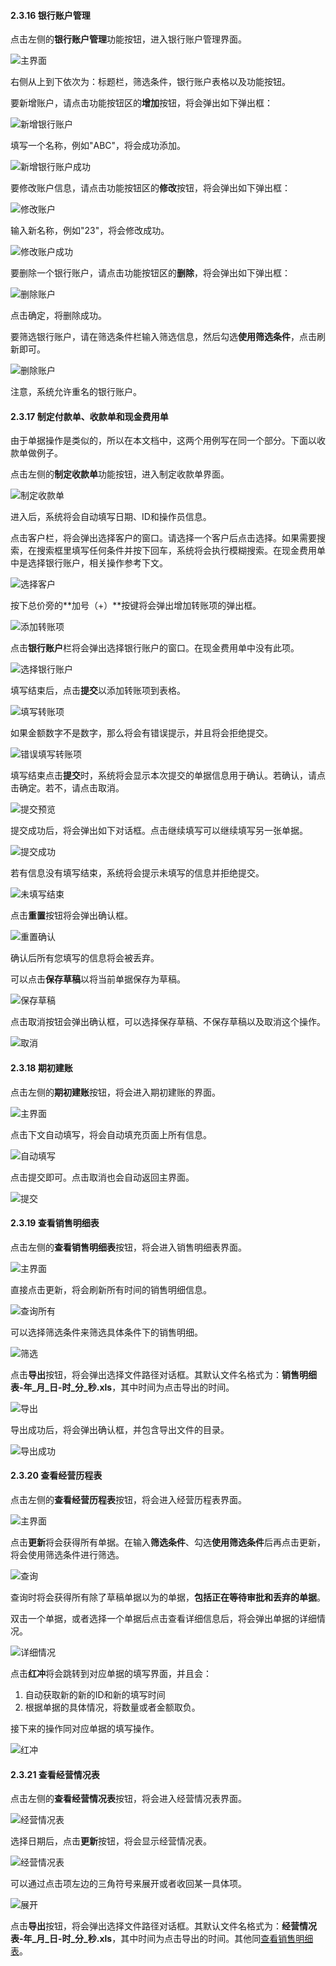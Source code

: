 #### 2.3.16 银行账户管理

点击左侧的**银行账户管理**功能按钮，进入银行账户管理界面。

![主界面](/img/银行管理/主界面.png)

右侧从上到下依次为：标题栏，筛选条件，银行账户表格以及功能按钮。

要新增账户，请点击功能按钮区的**增加**按钮，将会弹出如下弹出框：

![新增银行账户](/img/银行管理/新增银行账户.png)

填写一个名称，例如"ABC"，将会成功添加。

![新增银行账户成功](/img/银行管理/成功.png)

要修改账户信息，请点击功能按钮区的**修改**按钮，将会弹出如下弹出框：

![修改账户](/img/银行管理/修改账户.png)

输入新名称，例如"23"，将会修改成功。

![修改账户成功](/img/银行管理/修改账户成功.png)

要删除一个银行账户，请点击功能按钮区的**删除**，将会弹出如下弹出框：

![删除账户](/img/银行管理/删除银行账户.png)

点击确定，将删除成功。

要筛选银行账户，请在筛选条件栏输入筛选信息，然后勾选**使用筛选条件**，点击刷新即可。

![删除账户](/img/银行管理/筛选.png)

注意，系统允许重名的银行账户。

#### 2.3.17 制定付款单、收款单和现金费用单

由于单据操作是类似的，所以在本文档中，这两个用例写在同一个部分。下面以收款单做例子。

点击左侧的**制定收款单**功能按钮，进入制定收款单界面。

![制定收款单](/img/收款单/主界面.png)

进入后，系统将会自动填写日期、ID和操作员信息。

点击客户栏，将会弹出选择客户的窗口。请选择一个客户后点击选择。如果需要搜索，在搜索框里填写任何条件并按下回车，系统将会执行模糊搜索。在现金费用单中是选择银行账户，相关操作参考下文。

![选择客户](/img/收款单/选择客户.png)

按下总价旁的**加号（+）**按键将会弹出增加转账项的弹出框。

![添加转账项](/img/收款单/添加转账项.png)

点击**银行账户**栏将会弹出选择银行账户的窗口。在现金费用单中没有此项。

![选择银行账户](/img/收款单/选择银行账户.png)

填写结束后，点击**提交**以添加转账项到表格。

![填写转账项](/img/收款单/填写转账项.png)

如果金额数字不是数字，那么将会有错误提示，并且将会拒绝提交。

![错误填写转账项](/img/收款单/错误填写转账项.png)

填写结束点击**提交**时，系统将会显示本次提交的单据信息用于确认。若确认，请点击确定。若不，请点击取消。

![提交预览](/img/收款单/提交预览.png)

提交成功后，将会弹出如下对话框。点击继续填写可以继续填写另一张单据。

![提交成功](/img/收款单/提交成功.png)

若有信息没有填写结束，系统将会提示未填写的信息并拒绝提交。

![未填写结束](/img/收款单/未填写结束.png)

点击**重置**按钮将会弹出确认框。

![重置确认](/img/收款单/重置确认.png)

确认后所有您填写的信息将会被丢弃。

可以点击**保存草稿**以将当前单据保存为草稿。

![保存草稿](/img/收款单/保存草稿.png)

点击取消按钮会弹出确认框，可以选择保存草稿、不保存草稿以及取消这个操作。

![取消](/img/收款单/取消.png)

#### 2.3.18 期初建账

点击左侧的**期初建账**按钮，将会进入期初建账的界面。

![主界面](/img/期初建账/主界面.png)

点击下文自动填写，将会自动填充页面上所有信息。

![自动填写](/img/期初建账/自动填写.png)

点击提交即可。点击取消也会自动返回主界面。

![提交](/img/期初建账/提交.png)

#### 2.3.19 查看销售明细表

点击左侧的**查看销售明细表**按钮，将会进入销售明细表界面。

![主界面](/img/销售明细表/主界面.png)

直接点击更新，将会刷新所有时间的销售明细信息。

![查询所有](/img/销售明细表/查询所有.png)

可以选择筛选条件来筛选具体条件下的销售明细。

![筛选](/img/销售明细表/筛选.png)

点击**导出**按钮，将会弹出选择文件路径对话框。其默认文件名格式为：**销售明细表-年\_月\_日-时\_分\_秒.xls**，其中时间为点击导出的时间。

![导出](/img/经营情况表/导出.png)

导出成功后，将会弹出确认框，并包含导出文件的目录。

![导出成功](/img/经营情况表/导出成功.png)

#### 2.3.20 查看经营历程表

点击左侧的**查看经营历程表**按钮，将会进入经营历程表界面。

![主界面](/img/经营历程表/主界面.png)

点击**更新**将会获得所有单据。在输入**筛选条件**、勾选**使用筛选条件**后再点击更新，将会使用筛选条件进行筛选。

![查询](/img/经营历程表/查询.png)

查询时将会获得所有除了草稿单据以为的单据，**包括正在等待审批和丢弃的单据**。

双击一个单据，或者选择一个单据后点击查看详细信息后，将会弹出单据的详细情况。

![详细情况](/img/经营历程表/查看详细信息.png)

点击**红冲**将会跳转到对应单据的填写界面，并且会：

1. 自动获取新的新的ID和新的填写时间
2. 根据单据的具体情况，将数量或者金额取负。

接下来的操作同对应单据的填写操作。

![红冲](/img/经营历程表/红冲.png)

#### 2.3.21 查看经营情况表

点击左侧的**查看经营情况表**按钮，将会进入经营情况表界面。

![经营情况表](/img/经营情况表/主界面.png)

选择日期后，点击**更新**按钮，将会显示经营情况表。

![经营情况表](/img/经营情况表/经营情况表.png)

可以通过点击项左边的三角符号来展开或者收回某一具体项。

![展开](/img/经营情况表/展开.png)

点击**导出**按钮，将会弹出选择文件路径对话框。其默认文件名格式为：**经营情况表-年\_月\_日-时\_分\_秒.xls**，其中时间为点击导出的时间。其他同[查看销售明细表](#2.3.19-查看销售明细表)。

